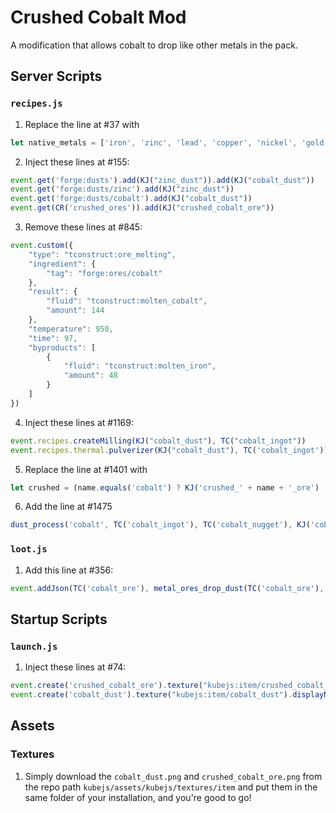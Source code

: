 # Crushed Cobalt Mod

A modification that allows cobalt to drop like other metals in the pack.

## Server Scripts

### `recipes.js`

1. Replace the line at #37 with

```javascript
let native_metals = ['iron', 'zinc', 'lead', 'copper', 'nickel', 'gold', 'cobalt']
```

2. Inject these lines at #155: 

```javascript
event.get('forge:dusts').add(KJ("zinc_dust")).add(KJ("cobalt_dust"))
event.get('forge:dusts/zinc').add(KJ("zinc_dust"))
event.get('forge:dusts/cobalt').add(KJ("cobalt_dust"))
event.get(CR('crushed_ores')).add(KJ("crushed_cobalt_ore"))
```

3. Remove these lines at #845:

```javascript
event.custom({
	"type": "tconstruct:ore_melting",
	"ingredient": {
		"tag": "forge:ores/cobalt"
	},
	"result": {
		"fluid": "tconstruct:molten_cobalt",
		"amount": 144
	},
	"temperature": 950,
	"time": 97,
	"byproducts": [
		{
			"fluid": "tconstruct:molten_iron",
			"amount": 48
		}
	]
})
```

4. Inject these lines at #1169:

```javascript
event.recipes.createMilling(KJ("cobalt_dust"), TC("cobalt_ingot"))
event.recipes.thermal.pulverizer(KJ("cobalt_dust"), TC('cobalt_ingot')).energy(2000)
```

5. Replace the line at #1401 with

```javascript
let crushed = (name.equals('cobalt') ? KJ('crushed_' + name + '_ore') : CR('crushed_' + name + '_ore'))
```

6. Add the line at #1475

```javascript
dust_process('cobalt', TC('cobalt_ingot'), TC('cobalt_nugget'), KJ('cobalt_dust'), TC('cobalt_ore'), MC('iron_nugget'), 'iron')
```

### `loot.js`

1. Add this line at #356: 
```javascript
event.addJson(TC('cobalt_ore'), metal_ores_drop_dust(TC('cobalt_ore'), KJ('crushed_cobalt_ore')))
```

## Startup Scripts

### `launch.js`

1. Inject these lines at #74:

```javascript
event.create('crushed_cobalt_ore').texture("kubejs:item/crushed_cobalt_ore").displayName('Crushed Cobalt Ore')
event.create('cobalt_dust').texture("kubejs:item/cobalt_dust").displayName('Cobalt Dust')
```

## Assets

### Textures

1. Simply download the `cobalt_dust.png` and `crushed_cobalt_ore.png`
from the repo path `kubejs/assets/kubejs/textures/item` 
and put them in the same folder of your installation, 
and you're good to go!